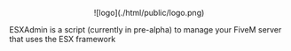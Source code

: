 <p align="center">
  ![logo](./html/public/logo.png)
</p>

ESXAdmin is a script (currently in pre-alpha) to manage your FiveM server that uses the ESX framework